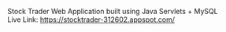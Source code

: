 Stock Trader Web Application built using Java Servlets + MySQL <br/>
Live Link: https://stocktrader-312602.appspot.com/
